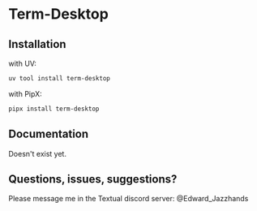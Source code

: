 # Term-Desktop

## Installation

with UV:

```sh
uv tool install term-desktop
```

with PipX:

```sh
pipx install term-desktop
```

## Documentation

Doesn't exist yet.

## Questions, issues, suggestions?

Please message me in the Textual discord server: @Edward_Jazzhands
